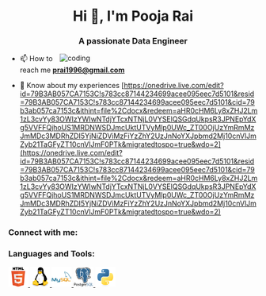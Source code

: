 <h1 align="center">Hi 👋, I'm Pooja Rai</h1>
<h3 align="center">A passionate Data Engineer</h3>

<img align="right" alt="coding" width="400" src="https://user-images.githubusercontent.com/55389276/140866485-8fb1c876-9a8f-4d6a-98dc-08c4981eaf70.gif">

- 📫 How to reach me **prai1996@gmail.com**

- 📄 Know about my experiences [https://onedrive.live.com/edit?id=79B3AB057CA7153C!s783cc87144234699acee095eec7d5101&resid=79B3AB057CA7153C!s783cc87144234699acee095eec7d5101&cid=79b3ab057ca7153c&ithint=file%2Cdocx&redeem=aHR0cHM6Ly8xZHJ2Lm1zL3cvYy83OWIzYWIwNTdjYTcxNTNjL0VYSElQSGdqUkpsR3JPNEpYdXg5VVFFQjhoUS1MRDNWSDJmcUktUTVyMlp0UWc_ZT00OjUzYmRmMzJmMDc3MDRhZDI5YjNiZDViMzFiYzZhY2UzJnNoYXJpbmd2Mj10cnVlJmZyb21TaGFyZT10cnVlJmF0PTk&migratedtospo=true&wdo=2](https://onedrive.live.com/edit?id=79B3AB057CA7153C!s783cc87144234699acee095eec7d5101&resid=79B3AB057CA7153C!s783cc87144234699acee095eec7d5101&cid=79b3ab057ca7153c&ithint=file%2Cdocx&redeem=aHR0cHM6Ly8xZHJ2Lm1zL3cvYy83OWIzYWIwNTdjYTcxNTNjL0VYSElQSGdqUkpsR3JPNEpYdXg5VVFFQjhoUS1MRDNWSDJmcUktUTVyMlp0UWc_ZT00OjUzYmRmMzJmMDc3MDRhZDI5YjNiZDViMzFiYzZhY2UzJnNoYXJpbmd2Mj10cnVlJmZyb21TaGFyZT10cnVlJmF0PTk&migratedtospo=true&wdo=2)

<h3 align="left">Connect with me:</h3>
<p align="left">
</p>

<h3 align="left">Languages and Tools:</h3>
<p align="left"> <a href="https://www.w3.org/html/" target="_blank" rel="noreferrer"> <img src="https://raw.githubusercontent.com/devicons/devicon/master/icons/html5/html5-original-wordmark.svg" alt="html5" width="40" height="40"/> </a> <a href="https://www.linux.org/" target="_blank" rel="noreferrer"> <img src="https://raw.githubusercontent.com/devicons/devicon/master/icons/linux/linux-original.svg" alt="linux" width="40" height="40"/> </a> <a href="https://www.mysql.com/" target="_blank" rel="noreferrer"> <img src="https://raw.githubusercontent.com/devicons/devicon/master/icons/mysql/mysql-original-wordmark.svg" alt="mysql" width="40" height="40"/> </a> <a href="https://www.postgresql.org" target="_blank" rel="noreferrer"> <img src="https://raw.githubusercontent.com/devicons/devicon/master/icons/postgresql/postgresql-original-wordmark.svg" alt="postgresql" width="40" height="40"/> </a> <a href="https://www.python.org" target="_blank" rel="noreferrer"> <img src="https://raw.githubusercontent.com/devicons/devicon/master/icons/python/python-original.svg" alt="python" width="40" height="40"/> </a> </p>
